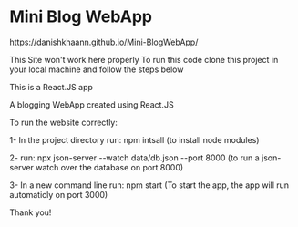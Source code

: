 # Mini Blog WebApp

https://danishkhaann.github.io/Mini-BlogWebApp/

This Site won't work here properly To run this code clone this project in your local machine and follow the steps below

This is a React.JS app

A blogging WebApp created using React.JS

To run the website correctly:

1- In the project directory run: npm intsall (to install node modules)

2- run: npx json-server --watch data/db.json --port 8000   (to run a json-server watch over the database on port 8000)

3- In a new command line run: npm start    (To start the app, the app will run automaticly on port 3000)


Thank you!
